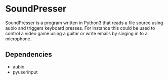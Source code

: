 SoundPresser
============

SoundPresser is a program written in Python3 that reads a file source using
aubio and triggers keyboard presses. For instance this could be used to control
a video game using a guitar or write emails by singing in to a microphone.

Dependencies
------------
* aubio
* pyuserinput
